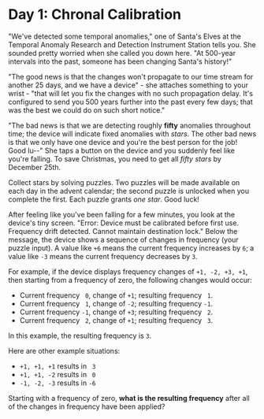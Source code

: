 Day 1: Chronal Calibration
==========================

"We've detected some temporal anomalies," one of Santa's Elves at the Temporal
Anomaly Research and Detection Instrument Station tells you. She sounded
pretty worried when she called you down here. "At 500-year intervals into
the past, someone has been changing Santa's history!"

"The good news is that the changes won't propagate to our time stream for
another 25 days, and we have a device" - she attaches something to your
wrist - "that will let you fix the changes with no such propagation delay.
It's configured to send you 500 years further into the past every few days;
that was the best we could do on such short notice."

"The bad news is that we are detecting roughly **fifty** anomalies throughout
time; the device will indicate fixed anomalies with *stars*. The other bad
news is that we only have one device and you're the best person for the job!
Good lu--" She taps a button on the device and you suddenly feel like you're
falling. To save Christmas, you need to get all *fifty stars* by December 25th.

Collect stars by solving puzzles. Two puzzles will be made available on each
day in the advent calendar; the second puzzle is unlocked when you complete
the first. Each puzzle grants *one star*. Good luck!

After feeling like you've been falling for a few minutes, you look at the
device's tiny screen. "Error: Device must be calibrated before first use.
Frequency drift detected. Cannot maintain destination lock." Below the
message, the device shows a sequence of changes in frequency (your puzzle
input). A value like `+6` means the current frequency increases by `6`;
a value like `-3` means the current frequency decreases by `3`.

For example, if the device displays frequency changes of `+1, -2, +3, +1`,
then starting from a frequency of zero, the following changes would occur:

* Current frequency ` 0`, change of `+1`; resulting frequency ` 1`.
* Current frequency ` 1`, change of `-2`; resulting frequency `-1`.
* Current frequency `-1`, change of `+3`; resulting frequency ` 2`.
* Current frequency ` 2`, change of `+1`; resulting frequency ` 3`.

In this example, the resulting frequency is `3`.

Here are other example situations:

* `+1, +1, +1` results in ` 3`
* `+1, +1, -2` results in ` 0`
* `-1, -2, -3` results in `-6`

Starting with a frequency of zero, **what is the resulting frequency**
after all of the changes in frequency have been applied?
